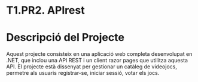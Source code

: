 # T1.PR2. APIrest

# Descripció del Projecte
Aquest projecte consisteix en una aplicació web completa desenvolupat en .NET, que inclou una API REST i un client razor pages que utilitza aquesta API. El projecte està dissenyat per gestionar un catàleg de videojocs, permetre als usuaris registrar-se, iniciar sessió, votar els jocs.

